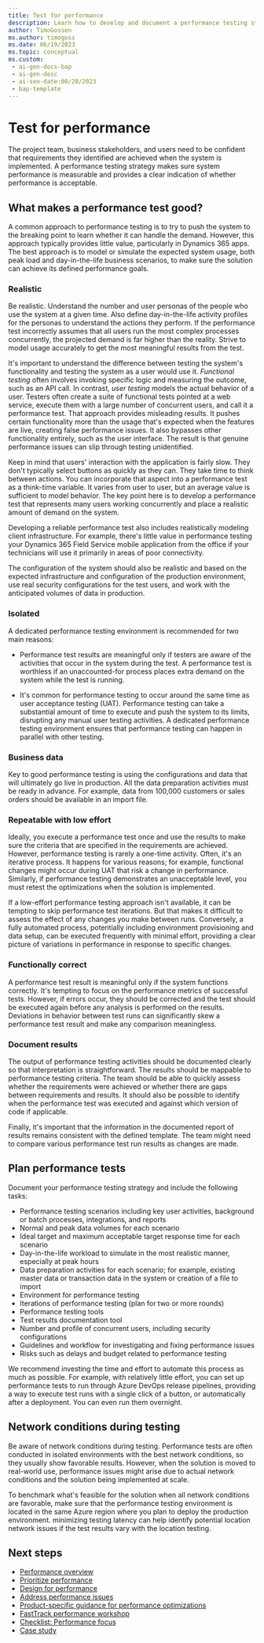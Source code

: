 ```yaml
---
title: Test for performance
description: Learn how to develop and document a performance testing strategy to model expected system usage and achieve the defined performance goals of your Dynamics 365 solutions.
author: TimoGossen
ms.author: timogoss
ms.date: 06/19/2023
ms.topic: conceptual
ms.custom:
 - ai-gen-docs-bap
 - ai-gen-desc
 - ai-seo-date:08/28/2023
 - bap-template
---
```


# Test for performance

The project team, business stakeholders, and users need to be confident that requirements they identified are achieved when the system is implemented. A performance testing strategy makes sure system performance is measurable and provides a clear indication of whether performance is acceptable.

## What makes a performance test good?

A common approach to performance testing is to try to push the system to the breaking point to learn whether it can handle the demand. However, this approach typically provides little value, particularly in Dynamics 365 apps. The best approach is to model or simulate the expected system usage, both peak load and day-in-the-life business scenarios, to make sure the solution can achieve its defined performance goals.

### Realistic

Be realistic. Understand the number and user personas of the people who use the system at a given time. Also define day-in-the-life activity profiles for the personas to understand the actions they perform. If the performance test incorrectly assumes that all users run the most complex processes concurrently, the projected demand is far higher than the reality. Strive to model usage accurately to get the most meaningful results from the test.

It's important to understand the difference between testing the system's functionality and testing the system as a user would use it. *Functional testing* often involves invoking specific logic and measuring the outcome, such as an API call. In contrast, *user testing* models the actual behavior of a user. Testers often create a suite of functional tests pointed at a web service, execute them with a large number of concurrent users, and call it a performance test. That approach provides misleading results. It pushes certain functionality more than the usage that's expected when the features are live, creating false performance issues. It also bypasses other functionality entirely, such as the user interface. The result is that genuine performance issues can slip through testing unidentified.

Keep in mind that users' interaction with the application is fairly slow. They don't typically select buttons as quickly as they can. They take time to think between actions. You can incorporate that aspect into a performance test as a think-time variable. It varies from user to user, but an average value is sufficient to model behavior. The key point here is to develop a performance test that represents many users working concurrently and place a realistic amount of demand on the system.

Developing a reliable performance test also includes realistically modeling client infrastructure. For example, there's little value in performance testing your Dynamics 365 Field Service mobile application from the office if your technicians will use it primarily in areas of poor connectivity.

The configuration of the system should also be realistic and based on the expected infrastructure and configuration of the production environment, use real security configurations for the test users, and work with the anticipated volumes of data in production.

### Isolated

A dedicated performance testing environment is recommended for two main reasons:

- Performance test results are meaningful only if testers are aware of the activities that occur in the system during the test. A performance test is worthless if an unaccounted-for process places extra demand on the system while the test is running.

- It's common for performance testing to occur around the same time as user acceptance testing (UAT). Performance testing can take a substantial amount of time to execute and push the system to its limits, disrupting any manual user testing activities. A dedicated performance testing environment ensures that performance testing can happen in parallel with other testing.

### Business data

Key to good performance testing is using the configurations and data that will ultimately go live in production. All the data preparation activities must be ready in advance. For example, data from 100,000 customers or sales orders should be available in an import file.

### Repeatable with low effort

Ideally, you execute a performance test once and use the results to make sure the criteria that are specified in the requirements are achieved. However, performance testing is rarely a one-time activity. Often, it's an iterative process. It happens for various reasons; for example, functional changes might occur during UAT that risk a change in performance. Similarly, if performance testing demonstrates an unacceptable level, you must retest the optimizations when the solution is implemented.

If a low-effort performance testing approach isn't available, it can be tempting to skip performance test iterations. But that makes it difficult to assess the effect of any changes you make between runs. Conversely, a fully automated process, potentially including environment provisioning and data setup, can be executed frequently with minimal effort, providing a clear picture of variations in performance in response to specific changes.

### Functionally correct

A performance test result is meaningful only if the system functions correctly. It's tempting to focus on the performance metrics of successful tests. However, if errors occur, they should be corrected and the test should be executed again before any analysis is performed on the results. Deviations in behavior between test runs can significantly skew a performance test result and make any comparison meaningless.

### Document results

The output of performance testing activities should be documented clearly so that interpretation is straightforward. The results should be mappable to performance testing criteria. The team should be able to quickly assess whether the requirements were achieved or whether there are gaps between requirements and results. It should also be possible to identify when the performance test was executed and against which version of code if applicable.

Finally, it's important that the information in the documented report of results remains consistent with the defined template. The team might need to compare various performance test run results as changes are made.

## Plan performance tests

Document your performance testing strategy and include the following tasks:

- Performance testing scenarios including key user activities, background or batch processes, integrations, and reports
- Normal and peak data volumes for each scenario
- Ideal target and maximum acceptable target response time for each scenario
- Day-in-the-life workload to simulate in the most realistic manner, especially at peak hours
- Data preparation activities for each scenario; for example, existing master data or transaction data in the system or creation of a file to import
- Environment for performance testing
- Iterations of performance testing (plan for two or more rounds)
- Performance testing tools
- Test results documentation tool
- Number and profile of concurrent users, including security configurations
- Guidelines and workflow for investigating and fixing performance issues
- Risks such as delays and budget related to performance testing

We recommend investing the time and effort to automate this process as much as possible. For example, with relatively little effort, you can set up performance tests to run through Azure DevOps release pipelines, providing a way to execute test runs with a single click of a button, or automatically after a deployment. You can even run them overnight.

## Network conditions during testing

Be aware of network conditions during testing. Performance tests are often conducted in isolated environments with the best network conditions, so they usually show favorable results. However, when the solution is moved to real-world use, performance issues might arise due to actual network conditions and the solution being implemented at scale.

To benchmark what's feasible for the solution when all network conditions are favorable, make sure that the performance testing environment is located in the same Azure region where you plan to deploy the production environment. minimizing testing latency can help identify potential location network issues if the test results vary with the location testing.

## Next steps

- [Performance overview](performing-solution.md)
- [Prioritize performance](performing-solution-prioritize-performance.md)
- [Design for performance](performing-solution-design-for-performance.md)
- [Address performance issues](performing-solution-address-performance-issues.md)
- [Product-specific guidance for performance optimizations](performing-solution-product-specific-guidance.md)
- [FastTrack performance workshop](performing-solution-workshop-strategy.md)
- [Checklist: Performance focus](performing-solution-product-checklist.md)
- [Case study](performing-solution-product-case-study.md)

